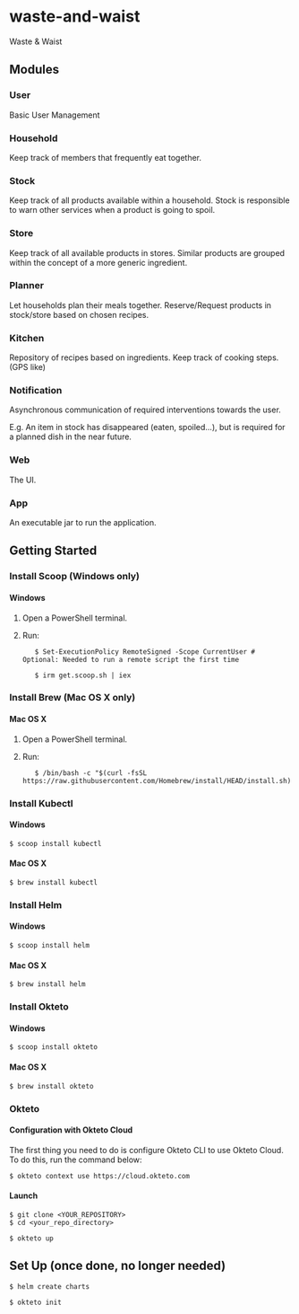 # waste-and-waist
Waste &amp; Waist

## Modules

### User

Basic User Management

### Household

Keep track of members that frequently eat together.

### Stock

Keep track of all products available within a household.
Stock is responsible to warn other services when a product is going to spoil.

### Store

Keep track of all available products in stores.
Similar products are grouped within the concept of a more generic ingredient.

### Planner

Let households plan their meals together.
Reserve/Request products in stock/store based on chosen recipes.

### Kitchen

Repository of recipes based on ingredients.
Keep track of cooking steps. (GPS like)

### Notification

Asynchronous communication of required interventions towards the user.

E.g. An item in stock has disappeared (eaten, spoiled...), but is required for a planned dish in the near future.

### Web

The UI.

### App

An executable jar to run the application.

## Getting Started

### Install Scoop (Windows only)

#### Windows

1. Open a PowerShell terminal.
2. Run:

          $ Set-ExecutionPolicy RemoteSigned -Scope CurrentUser # Optional: Needed to run a remote script the first time

          $ irm get.scoop.sh | iex

### Install Brew (Mac OS X only)

#### Mac OS X

1. Open a PowerShell terminal.
2. Run:

          $ /bin/bash -c "$(curl -fsSL https://raw.githubusercontent.com/Homebrew/install/HEAD/install.sh)"

### Install Kubectl

#### Windows

    $ scoop install kubectl

#### Mac OS X

    $ brew install kubectl

### Install Helm

#### Windows

    $ scoop install helm

#### Mac OS X

    $ brew install helm

### Install Okteto

#### Windows

    $ scoop install okteto

#### Mac OS X

    $ brew install okteto

### Okteto

#### Configuration with Okteto Cloud

The first thing you need to do is configure Okteto CLI to use Okteto Cloud.
To do this, run the command below:

    $ okteto context use https://cloud.okteto.com

#### Launch

    $ git clone <YOUR_REPOSITORY>
    $ cd <your_repo_directory>

    $ okteto up

## Set Up (once done, no longer needed)

    $ helm create charts

    $ okteto init